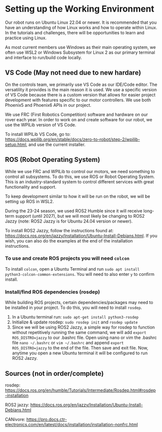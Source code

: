 # Setting up the Working Environment
Our robot runs on Ubuntu Linux 22.04 or newer. It is recommended that you have an understanding of how Linux works and how to operate within Linux. In the tutorials and challenges, there will be opportunities to learn and practice using Linux.

As most current members use Windows as their main operating system, we often use WSL2 or Windows Subsystem for Linux 2 as our primary terminal and interface to run/build code locally.

## VS Code (May not need due to new hardare)
On the controls team, we primarily use VS Code as our IDE/Code editor. The versatility it provides is the main reason it is used. We use a specific version of VS Code because there is a custom version that allows for easier project development with features specific to our motor controllers. We use both Phoenix5 and Phoenix6 APIs in our project.

We use FRC (First Robotics Competition) software and hardware on our rover each year. In order to work on and create software for our robot, we use the WPILib version of VS Code.

To install WPILib VS Code, go to: https://docs.wpilib.org/en/stable/docs/zero-to-robot/step-2/wpilib-setup.html, and use the current installer.

## ROS (Robot Operating System)
While we use FRC and WPILib to control our motors, we need something to control all subsystems. To do this, we use ROS or Robot Operating System. This is an industry-standard system to control different services with great functionality and support.

To keep development similar to how it will be run on the robot, we will be setting up ROS in WSL2.

During the 23-24 season, we used ROS2 Humble since it will receive long-term support (until 2027), but we will most likely be changing to ROS2 Jazzy (note: ROS2 Jazzy is for Ubuntu 24.04 version or newer).

To install ROS2 Jazzy, follow the instructions found at: https://docs.ros.org/en/jazzy/Installation/Ubuntu-Install-Debians.html. If you wish, you can also do the examples at the end of the installation instructions.

### To use and create ROS projects you will need `colcon`
To install `colcon`, open a Ubuntu Terminal and run `sudo apt install python3-colcon-common-extensions`. You will need to also enter `y` to confirm install.

### Install/find ROS dependencies (rosdep)
While building ROS projects, certain dependencies/packages may need to be installed in your project. To do this, you will need to install `rosdep`.

1. In a Ubuntu terminal run: `sudo apt-get install python3-rosdep`
2. Initialize & update rosdep: `sudo rosdep init` and `rosdep update`
3. Since we will be using ROS2 Jazzy, a simple way for rosdep to function without repetitively running the same command, we will add `export ROS_DISTRO=jazzy` to our .bashrc file. Open using nano or vim the .bashrc file `nano ~/.bashrc` or `vim ~/.bashrc` and append `export ROS_DISTRO=jazzy` to the end of the file. Then save and exit file. Now, anytime you open a new Ubuntu terminal it will be configured to run ROS2 Jazzy.


## Sources (not in order/complete)
rosdep: https://docs.ros.org/en/humble/Tutorials/Intermediate/Rosdep.html#rosdep-installation

ROS2 jazzy: https://docs.ros.org/en/jazzy/Installation/Ubuntu-Install-Debians.html

CANivore: https://pro.docs.ctr-electronics.com/en/latest/docs/installation/installation-nonfrc.html
